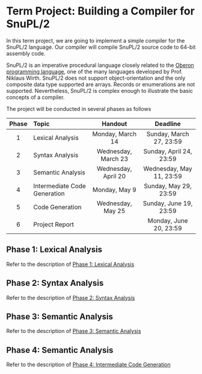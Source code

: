 # Term Project: Building a Compiler for SnuPL/2

In this term project, we are going to implement a simple compiler for the SnuPL/2 language. 
Our compiler will compile SnuPL/2 source code to 64-bit assembly code.

SnuPL/2 is an imperative procedural language closely related to the [Oberon programming language](https://people.inf.ethz.ch/wirth/Oberon/index.html), one of the many languages developed by Prof. Niklaus Wirth. 
SnuPL/2 does not support object-orientation and the only composite data type supported are arrays. 
Records or enumerations are not supported. 
Nevertheless, SnuPL/2 is complex enough to illustrate the basic concepts of a compiler.

The project will be conducted in several phases as follows

| Phase | Topic                        | Handout             | Deadline                 |
|:-----:|:-----------------------------|:-------------------:|:------------------------:|
| 1     | Lexical Analysis             | Monday, March 14    | Sunday, March 27, 23:59  |
| 2     | Syntax Analysis              | Wednesday, March 23 | Sunday, April 24, 23:59  |
| 3     | Semantic Analysis            | Wednesday, April 20 | Wednesday, May 11, 23:59 |
| 4     | Intermediate Code Generation | Monday, May 9       | Sunday, May 29, 23:59    |
| 5     | Code Generation              | Wednesday, May 25   | Sunday, June 19, 23:59   |
| 6     | Project Report               |                     | Monday, June 20, 23:59   |

## Phase 1: Lexical Analysis

Refer to the description of [Phase 1: Lexical Analysis](1.Lexical.Analysis.md)


## Phase 2: Syntax Analysis

Refer to the description of [Phase 2: Syntax Analysis](2.Syntax.Analysis.md)


## Phase 3: Semantic Analysis

Refer to the description of [Phase 3: Semantic Analysis](3.Semantic.Analysis.md)


## Phase 4: Semantic Analysis

Refer to the description of [Phase 4: Intermediate Code Generation](4.Intermediate.Code.Generation.md)
